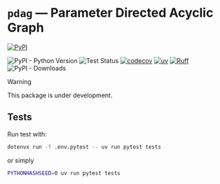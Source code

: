 # `pdag` — Parameter Directed Acyclic Graph

[![PyPI](https://img.shields.io/pypi/v/pdag)](https://pypi.org/project/pdag/)
<!-- [![conda-forge](https://img.shields.io/conda/vn/conda-forge/pdag.svg)](https://anaconda.org/conda-forge/pdag) -->
<!-- ![PyPI - License](https://img.shields.io/pypi/l/pdag) -->
![PyPI - Python Version](https://img.shields.io/pypi/pyversions/pdag)
![Test Status](https://github.com/shunichironomura/pdag/workflows/Test/badge.svg?event=push&branch=main)
[![codecov](https://codecov.io/gh/shunichironomura/pdag/graph/badge.svg?token=Hz2YE2769a)](https://codecov.io/gh/shunichironomura/pdag)
[![uv](https://img.shields.io/endpoint?url=https://raw.githubusercontent.com/astral-sh/uv/main/assets/badge/v0.json)](https://github.com/astral-sh/uv)
[![Ruff](https://img.shields.io/endpoint?url=https://raw.githubusercontent.com/astral-sh/ruff/main/assets/badge/v2.json)](https://github.com/astral-sh/ruff)
![PyPI - Downloads](https://img.shields.io/pypi/dm/pdag)

> [!WARNING]
> This package is under development.

## Tests

Run test with:

```bash
dotenvx run -f .env.pytest -- uv run pytest tests
```

or simply

```bash
PYTHONHASHSEED=0 uv run pytest tests
```
